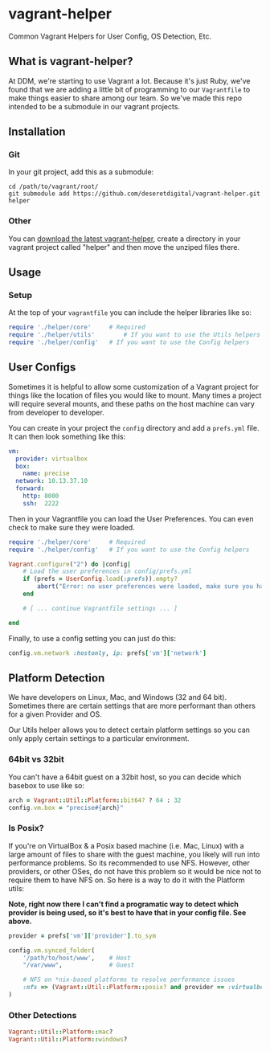 vagrant-helper
==============

Common Vagrant Helpers for User Config, OS Detection, Etc.

## What is vagrant-helper?

At DDM, we're starting to use Vagrant a lot. Because it's just Ruby, we've found
that we are adding a little bit of programming to our ```Vagrantfile``` to make
things easier to share among our team. So we've made this repo intended to be a 
submodule in our vagrant projects.

## Installation

### Git

In your git project, add this as a submodule:

```
cd /path/to/vagrant/root/
git submodule add https://github.com/deseretdigital/vagrant-helper.git helper
```

### Other

You can [download the latest vagrant-helper](https://github.com/deseretdigital/vagrant-./helper/archive/master.zip), 
create a directory in your vagrant project called "helper" and then move the
unziped files there.

## Usage

### Setup

At the top of your ```vagrantfile``` you can include the helper libraries like
so:

```ruby
require './helper/core'		# Required
require './helper/utils'		# If you want to use the Utils helpers
require './helper/config'	# If you want to use the Config helpers
```

## User Configs

Sometimes it is helpful to allow some customization of a Vagrant project for things
like the location of files you would like to mount. Many times a project will
require several mounts, and these paths on the host machine can vary from
developer to developer.

You can create in your project the ```config``` directory and add a ```prefs.yml```
file. It can then look something like this:

```yml
vm:
  provider: virtualbox
  box:
    name: precise
  network: 10.13.37.10
  forward:
    http: 8080
    ssh:  2222
```

Then in your Vagrantfile you can load the User Preferences. You can even check to make
sure they were loaded.

```ruby
require './helper/core'		# Required
require './helper/config'	# If you want to use the Config helpers

Vagrant.configure("2") do |config|
    # Load the user preferences in config/prefs.yml
    if (prefs = UserConfig.load(:prefs)).empty?
        abort("Error: no user preferences were loaded, make sure you have created 'config/prefs.yml'")
    end

  	# [ ... continue Vagrantfile settings ... ]

end
```

Finally, to use a config setting you can just do this:

```ruby
config.vm.network :hostonly, ip: prefs['vm']['network']
```

## Platform Detection

We have developers on Linux, Mac, and Windows (32 and 64 bit). Sometimes there are 
certain settings that are more performant than others for a given Provider and OS.

Our Utils helper allows you to detect certain platform settings so you can only
apply certain settings to a particular environment. 

### 64bit vs 32bit

You can't have a 64bit guest on a 32bit host, so you can decide which basebox to use
like so:

```ruby
arch = Vagrant::Util::Platform::bit64? ? 64 : 32
config.vm.box = "precise#{arch}"
```

### Is Posix?

If you're on VirtualBox & a Posix based machine (i.e. Mac, Linux) with a large amount of files to share with the 
guest machine, you likely will run into performance problems. So its recommended
to use NFS. However, other providers, or other OSes, do not have this problem
so it would be nice not to require them to have NFS on. So here is a way to
do it with the Platform utils:


**Note, right now there I can't find a programatic way to detect which provider
is being used, so it's best to have that in your config file. See above.**

```ruby
provider = prefs['vm']['provider'].to_sym

config.vm.synced_folder(
    '/path/to/host/www', 	# Host
    "/var/www",	 			# Guest

    # NFS on *nix-based platforms to resolve performance issues
    :nfs => (Vagrant::Util::Platform::posix? and provider == :virtualbox)
)
```

### Other Detections

```ruby
Vagrant::Util::Platform::mac?
Vagrant::Util::Platform::windows?
```